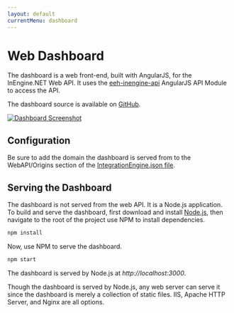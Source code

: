 ```yaml
---
layout: default
currentMenu: dashboard
---
```


# Web Dashboard

The dashboard is a web front-end, built with AngularJS, for the InEngine.NET Web API.
It uses the [eeh-inengine-api](angularjs-api-module.html) AngularJS API Module to access the API.

The dashboard source is available on [GitHub](https://github.com/ethanhann/InEngine.NET-Dashboard).

<a href="https://raw.githubusercontent.com/ethanhann/InEngine.NET-Dashboard/master/screenshots/home.png">
<img src="https://raw.githubusercontent.com/ethanhann/InEngine.NET-Dashboard/master/screenshots/home.png" class="img-responsive img-bordered" alt="Dashboard Screenshot" >
</a>

## Configuration

Be sure to add the domain the dashboard is served from to the WebAPI/Origins section of the [IntegrationEngine.json file](configuration.html).
 
## Serving the Dashboard
 
The dashboard is not served from the web API.
It is a Node.js application.
To build and serve the dashboard, first download and install [Node.js](http://nodejs.org/),
then navigate to the root of the project use NPM to install dependencies.

```sh
npm install
```

Now, use NPM to serve the dashboard.

```sh
npm start
```

The dashboard is served by Node.js at _http://localhost:3000_.
 
Though the dashboard is served by Node.js, any web server can serve it since the dashboard is merely a collection of static files. 
IIS, Apache HTTP Server, and Nginx are all options.
